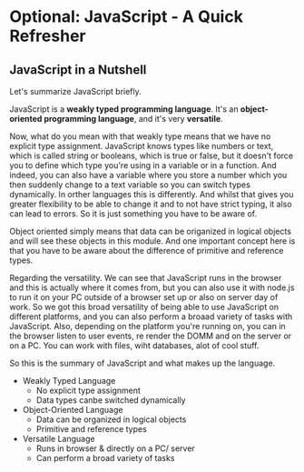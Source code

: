 # Optional: JavaScript - A Quick Refresher

## JavaScript in a Nutshell

Let's summarize JavaScript briefly.

JavaScript is a **weakly typed programming language**. It's an **object-oriented programming language**, and it's very **versatile**. 

Now, what do you mean with that weakly type means that we have no explicit type assignment. JavaScript knows types like numbers or text, which is called string or booleans, which is true or false, but it doesn't force you to define which type you're using in a variable or in a function. And indeed, you can also have a variable where you store a number which you then suddenly change to a text variable so you can switch types dynamically. In orther languages this is differently. And whilst that gives you greater flexibility to be able to change it and to not have strict typing, it also can lead to errors. So it is just something you have to be aware of. 

Object oriented simply means that data can be origanized in logical objects and will see these objects in this module. And one important concept here is that you have to be aware about the difference of primitive and reference types.

Regarding the versatility. We can see that JavaScript runs in the browser and this is actually where it comes from, but you can also use it with node.js to run it on your PC outside of a browser set up or also on server day of work. So we got this broad versatility of being able to use JavaScript on different platforms, and you can also perform a broaad variety of tasks with JavaScript. Also, depending on the platform you're running on, you can in the browser listen to user events, re render the DOMM and on the server or on a PC. You can work with files, wiht databases, alot of cool stuff. 

So this is the summary of JavaScript and what makes up the language. 

- Weakly Typed Language 
  - No explicit type assignment
  - Data types canbe switched dynamically
- Object-Oriented Language
  - Data can be organized in logical objects
  - Primitive and reference types
- Versatile Language
  - Runs in browser & directly on a PC/ server
  - Can perform a broad variety of tasks
